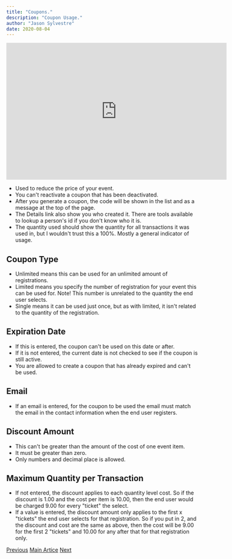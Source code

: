 ```yaml
---
title: "Coupons."
description: "Coupon Usage."
author: "Jason Sylvestre"
date: 2020-08-04
---
```


<iframe id="kaltura_player" src="https://cdnapisec.kaltura.com/p/1770401/sp/177040100/embedIframeJs/uiconf_id/29032722/partner_id/1770401?iframeembed=true&playerId=kaltura_player&entry_id=0_d4d4ngnh&flashvars[mediaProtocol]=rtmp&amp;flashvars[streamerType]=rtmp&amp;flashvars[streamerUrl]=rtmp://www.kaltura.com:1935&amp;flashvars[rtmpFlavors]=1&amp;flashvars[localizationCode]=en&amp;flashvars[leadWithHTML5]=true&amp;flashvars[sideBarContainer.plugin]=true&amp;flashvars[sideBarContainer.position]=left&amp;flashvars[sideBarContainer.clickToClose]=true&amp;flashvars[chapters.plugin]=true&amp;flashvars[chapters.layout]=vertical&amp;flashvars[chapters.thumbnailRotator]=false&amp;flashvars[streamSelector.plugin]=true&amp;flashvars[EmbedPlayer.SpinnerTarget]=videoHolder&amp;flashvars[dualScreen.plugin]=true&amp;flashvars[Kaltura.addCrossoriginToIframe]=true&amp;&wid=0_4ke91pdo" width="580" height="360" allowfullscreen webkitallowfullscreen mozAllowFullScreen allow="autoplay *; fullscreen *; encrypted-media *" sandbox="allow-forms allow-same-origin allow-scripts allow-top-navigation allow-pointer-lock allow-popups allow-modals allow-orientation-lock allow-popups-to-escape-sandbox allow-presentation allow-top-navigation-by-user-activation" frameborder="0" title="Kaltura Player"></iframe>

- Used to reduce the price of your event.
- You can't reactivate a coupon that has been deactivated.
- After you generate a coupon, the code will be shown in the list and as a message at the top of the page.
- The Details link also show you who created it. There are tools available to lookup a person's id if you don't know who it is.
- The quantity used should show the quantity for all transactions it was used in, but I wouldn't trust this a 100%. Mostly a general indicator of usage.

## Coupon Type

- Unlimited means this can be used for an unlimited amount of registrations.
- Limited means you specify the number of registration for your event this can be used for. Note! This number is unrelated to the quantity the end user selects.
- Single means it can be used just once, but as with limited, it isn't related to the quantity of the registration.

## Expiration Date

- If this is entered, the coupon can't be used on this date or after.
- If it is not entered, the current date is not checked to see if the coupon is still active.
- You are allowed to create a coupon that has already expired and can't be used.

## Email

- If an email is entered, for the coupon to be used the email must match the email in the contact information when the end user registers.

## Discount Amount

- This can't be greater than the amount of the cost of one event item.
- It must be greater than zero.
- Only numbers and decimal place is allowed.

## Maximum Quantity per Transaction

- If not entered, the discount applies to each quantity level cost. So if the discount is 1.00 and the cost per item is 10.00, then the end user would be charged 9.00 for every "ticket" the select.
- If a value is entered, the discount amount only applies to the first x "tickets" the end user selects for that registration. So if you put in 2, and the discount and cost are the same as above, then the cost will be 9.00 for the first 2 "tickets" and 10.00 for any after that for that registration only.

<div class="markdown-nav"><a href="/documentation/registration/confirmation-template" class="btn btn-outline btn-error"> Previous</a> <a href="/documentation/registration/getting-started" class="btn btn-outline btn-error">Main Artice</a> <a href="/documentation/registration/details-transactions" class="btn btn-outline btn-error">Next </a></div>
